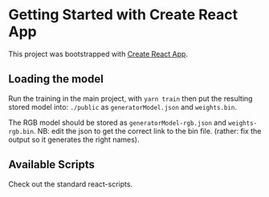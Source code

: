 # Getting Started with Create React App

This project was bootstrapped with [Create React App](https://github.com/facebook/create-react-app).

## Loading the model

Run the training in the main project, with `yarn train` then put the resulting stored model into: `./public` as `generatorModel.json` and `weights.bin`.

The RGB model should be stored as `generatorModel-rgb.json` and `weights-rgb.bin`.  NB: edit the json to get the correct link to the bin file. (rather: fix the output so it generates the right names).

## Available Scripts

Check out the standard react-scripts.

